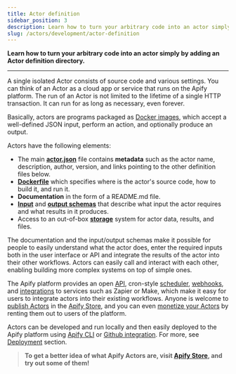 ```yaml
---
title: Actor definition
sidebar_position: 3
description: Learn how to turn your arbitrary code into an actor simply by adding an Actor definition directory.
slug: /actors/development/actor-definition
---
```


**Learn how to turn your arbitrary code into an actor simply by adding an Actor definition directory.**

---

A single isolated Actor consists of source code and various settings. You can think of an Actor as a cloud app or service that runs on the Apify platform. The run of an Actor is not limited to the lifetime of a single HTTP transaction. It can run for as long as necessary, even forever.

Basically, actors are programs packaged as [Docker images](https://hub.docker.com/), which accept a well-defined JSON input, perform an action, and optionally produce an output.

Actors have the following elements:

- The main **[actor.json](./actor_json.md)** file contains **metadata** such as the actor name, description, author, version, and links pointing to the other definition files below.
- **[Dockerfile](./dockerfile.md)** which specifies where is the actor's source code, how to build it, and run it.
- **Documentation** in the form of a README.md file.
- **[Input](./input_schema/index.md)** and **[output schemas](./output_schema.md)** that describe what input the actor requires and what results in it produces.
- Access to an out-of-box **[storage](../../../storage/index.md)** system for actor data, results, and files.

The documentation and the input/output schemas make it possible for people to easily understand what the actor does, enter the required inputs both in the user interface or API and integrate the results of the actor into their other workflows. Actors can easily call and interact with each other, enabling building more complex systems on top of simple ones.

The Apify platform provides an open [API](/api/v2), cron-style [scheduler](../schedules), [webhooks]('../../integrations/webhooks), and [integrations](../../integrations) to services such as Zapier or Make, which make it easy for users to integrate actors into their existing workflows. Anyone is welcome to [publish Actors](/platform/actors/publishing) in the [Apify Store](https://apify.com/store), and you can even [monetize your Actors](/platform/actors/publishing/monetize) by renting them out to users of the platform.

Actors can be developed and run locally and then easily deployed to the Apify platform using [Apify CLI](/cli) or [Github integration](../../../integrations/github.md). For more, see [Deployment](../deployment/index.md) section.

> **To get a better idea of what Apify Actors are, visit [Apify Store](https://apify.com/store), and try out some of them!**


  
